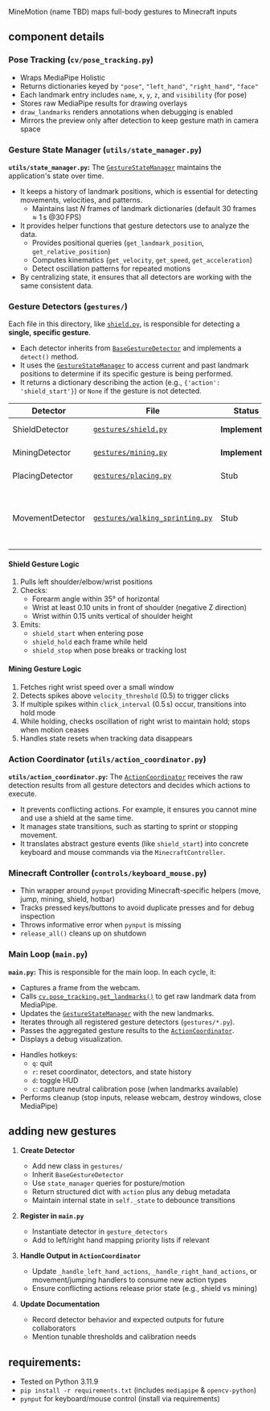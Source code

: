 MineMotion (name TBD) maps full-body gestures to Minecraft inputs

## component details

### Pose Tracking (`cv/pose_tracking.py`)

- Wraps MediaPipe Holistic
- Returns dictionaries keyed by `"pose"`, `"left_hand"`, `"right_hand"`, `"face"`
- Each landmark entry includes `name`, `x`, `y`, `z`, and `visibility` (for pose)
- Stores raw MediaPipe results for drawing overlays
- `draw_landmarks` renders annotations when debugging is enabled
- Mirrors the preview only after detection to keep gesture math in camera space

### Gesture State Manager (`utils/state_manager.py`)

**`utils/state_manager.py`:** The [`GestureStateManager`](minecraftCVcontroller/utils/state_manager.py:10) maintains the application's state over time.
  *   It keeps a history of landmark positions, which is essential for detecting movements, velocities, and patterns.
      *   Maintains last _N_ frames of landmark dictionaries (default 30 frames ≈ 1 s @30 FPS)
  *   It provides helper functions that gesture detectors use to analyze the data.
      - Provides positional queries (`get_landmark_position`, `get_relative_position`)
      - Computes kinematics (`get_velocity`, `get_speed`, `get_acceleration`)
      - Detect oscillation patterns for repeated motions
  *   By centralizing state, it ensures that all detectors are working with the same consistent data.


### Gesture Detectors (`gestures/`)

Each file in this directory, like [`shield.py`](minecraftCVcontroller/gestures/shield.py:1), is responsible for detecting a **single, specific gesture**.
  *   Each detector inherits from [`BaseGestureDetector`](minecraftCVcontroller/gestures/base_detector.py) and implements a `detect()` method.
*   It uses the [`GestureStateManager`](minecraftCVcontroller/utils/state_manager.py:10) to access current and past landmark positions to determine if its specific gesture is being performed.
*   It returns a dictionary describing the action (e.g., `{'action': 'shield_start'}`) or `None` if the gesture is not detected.

| Detector | File | Status | Output Schema | Notes |
| --- | --- | --- | --- | --- |
| ShieldDetector | [`gestures/shield.py`](minecraftCVcontroller/gestures/shield.py:9) | **Implemented** | `{'action': 'shield_start'|'shield_hold'|'shield_stop', ...debug fields}` | Uses left shoulder/elbow/wrist landmarks to detect raised forearm for blocking |
| MiningDetector | [`gestures/mining.py`](minecraftCVcontroller/gestures/mining.py:9) | **Implemented** | `{'action': 'mining_click'|'mining_start_hold'|'mining_continue_hold'|'mining_stop_hold'}` | Uses right wrist speed + oscillation to toggle between clicks and continuous mining |
| PlacingDetector | [`gestures/placing.py`](minecraftCVcontroller/gestures/placing.py:8) | Stub | Intended: `{'action': 'place'|'scroll_up'|'scroll_down'}` | Placeholder for right-hand placing / hotbar gestures |
| MovementDetector | [`gestures/walking_sprinting.py`](minecraftCVcontroller/gestures/walking_sprinting.py:8) | Stub | Intended: `{'action': 'move', 'is_walking': bool, 'left_thumb_back': bool, 'torso_lean': ...}` | Future work to read leg motion, thumb position (hand landmarks), torso lean |

#### Shield Gesture Logic

1. Pulls left shoulder/elbow/wrist positions
2. Checks:
   - Forearm angle within 35° of horizontal
   - Wrist at least 0.10 units in front of shoulder (negative Z direction)
   - Wrist within 0.15 units vertical of shoulder height
3. Emits:
   - `shield_start` when entering pose
   - `shield_hold` each frame while held
   - `shield_stop` when pose breaks or tracking lost

#### Mining Gesture Logic

1. Fetches right wrist speed over a small window
2. Detects spikes above `velocity_threshold` (0.5) to trigger clicks
3. If multiple spikes within `click_interval` (0.5 s) occur, transitions into hold mode
4. While holding, checks oscillation of right wrist to maintain hold; stops when motion ceases
5. Handles state resets when tracking data disappears

### Action Coordinator (`utils/action_coordinator.py`)

**`utils/action_coordinator.py`:** The [`ActionCoordinator`](minecraftCVcontroller/utils/action_coordinator.py:8) receives the raw detection results from all gesture detectors and decides which actions to execute.
 *   It prevents conflicting actions. For example, it ensures you cannot mine and use a shield at the same time.
 *   It manages state transitions, such as starting to sprint or stopping movement.
 *   It translates abstract gesture events (like `shield_start`) into concrete keyboard and mouse commands via the `MinecraftController`.

### Minecraft Controller (`controls/keyboard_mouse.py`)

- Thin wrapper around `pynput` providing Minecraft-specific helpers (move, jump, mining, shield, hotbar)
- Tracks pressed keys/buttons to avoid duplicate presses and for debug inspection
- Throws informative error when `pynput` is missing
- `release_all()` cleans up on shutdown

### Main Loop (`main.py`)

**`main.py`:** This is responsible for the main loop. In each cycle, it:
 *   Captures a frame from the webcam.
 *   Calls [`cv.pose_tracking.get_landmarks()`](minecraftCVcontroller/cv/pose_tracking.py) to get raw landmark data from MediaPipe.
 *   Updates the [`GestureStateManager`](minecraftCVcontroller/utils/state_manager.py:10) with the new landmarks.
 *   Iterates through all registered gesture detectors (`gestures/*.py`).
 *   Passes the aggregated gesture results to the [`ActionCoordinator`](minecraftCVcontroller/utils/action_coordinator.py:8).
 *   Displays a debug visualization.
- Handles hotkeys:
  - `q`: quit
  - `r`: reset coordinator, detectors, and state history
  - `d`: toggle HUD
  - `c`: capture neutral calibration pose (when landmarks available)
- Performs cleanup (stop inputs, release webcam, destroy windows, close MediaPipe)

## adding new gestures

1. **Create Detector**
   - Add new class in `gestures/`
   - Inherit `BaseGestureDetector`
   - Use `state_manager` queries for posture/motion
   - Return structured dict with `action` plus any debug metadata
   - Maintain internal state in `self._state` to debounce transitions

2. **Register in `main.py`**
   - Instantiate detector in `gesture_detectors`
   - Add to left/right hand mapping priority lists if relevant

3. **Handle Output in `ActionCoordinator`**
   - Update `_handle_left_hand_actions`, `_handle_right_hand_actions`, or movement/jumping handlers to consume new action types
   - Ensure conflicting actions release prior state (e.g., shield vs mining)

4. **Update Documentation**
   - Record detector behavior and expected outputs for future collaborators
   - Mention tunable thresholds and calibration needs

## requirements:

- Tested on Python 3.11.9
- `pip install -r requirements.txt` (includes `mediapipe` & `opencv-python`)
- `pynput` for keyboard/mouse control (install via requirements)